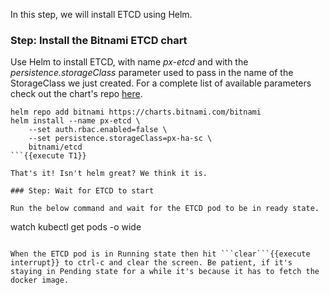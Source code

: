 In this step, we will install ETCD using Helm.

### Step: Install the Bitnami ETCD chart

Use Helm to install ETCD, with name _px-etcd_ and with the _persistence.storageClass_ parameter used to pass in the name of the StorageClass we just created. For a complete list of available parameters check out the chart's repo [here](https://github.com/bitnami/charts/tree/master/bitnami/etcd).
```
helm repo add bitnami https://charts.bitnami.com/bitnami
helm install --name px-etcd \
    --set auth.rbac.enabled=false \
    --set persistence.storageClass=px-ha-sc \
    bitnami/etcd
```{{execute T1}}

That's it! Isn't helm great? We think it is.

### Step: Wait for ETCD to start

Run the below command and wait for the ETCD pod to be in ready state.
```
watch kubectl get pods -o wide
```{{execute T1}}

When the ETCD pod is in Running state then hit ```clear```{{execute interrupt}} to ctrl-c and clear the screen. Be patient, if it's staying in Pending state for a while it's because it has to fetch the docker image.
